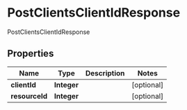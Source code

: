 

# PostClientsClientIdResponse

PostClientsClientIdResponse
## Properties

Name | Type | Description | Notes
------------ | ------------- | ------------- | -------------
**clientId** | **Integer** |  |  [optional]
**resourceId** | **Integer** |  |  [optional]



